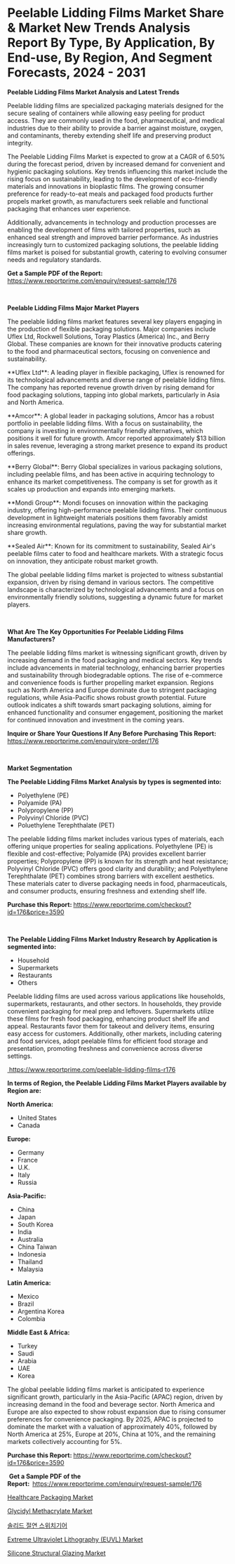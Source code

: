 <p><h1>Peelable Lidding Films Market Share & Market New Trends Analysis Report By Type, By Application, By End-use, By Region, And Segment Forecasts, 2024 - 2031</h1></p><p><strong>Peelable Lidding Films Market Analysis and Latest Trends</strong></p>
<p><p>Peelable lidding films are specialized packaging materials designed for the secure sealing of containers while allowing easy peeling for product access. They are commonly used in the food, pharmaceutical, and medical industries due to their ability to provide a barrier against moisture, oxygen, and contaminants, thereby extending shelf life and preserving product integrity.</p><p>The Peelable Lidding Films Market is expected to grow at a CAGR of 6.50% during the forecast period, driven by increased demand for convenient and hygienic packaging solutions. Key trends influencing this market include the rising focus on sustainability, leading to the development of eco-friendly materials and innovations in bioplastic films. The growing consumer preference for ready-to-eat meals and packaged food products further propels market growth, as manufacturers seek reliable and functional packaging that enhances user experience.</p><p>Additionally, advancements in technology and production processes are enabling the development of films with tailored properties, such as enhanced seal strength and improved barrier performance. As industries increasingly turn to customized packaging solutions, the peelable lidding films market is poised for substantial growth, catering to evolving consumer needs and regulatory standards.</p></p>
<p><strong>Get a Sample PDF of the Report:&nbsp;</strong> <a href="https://www.reportprime.com/enquiry/request-sample/176">https://www.reportprime.com/enquiry/request-sample/176</a></p>
<p>&nbsp;</p>
<p><strong>Peelable Lidding Films Major Market Players</strong></p>
<p><p>The peelable lidding films market features several key players engaging in the production of flexible packaging solutions. Major companies include Uflex Ltd, Rockwell Solutions, Toray Plastics (America) Inc., and Berry Global. These companies are known for their innovative products catering to the food and pharmaceutical sectors, focusing on convenience and sustainability.</p><p>**Uflex Ltd**: A leading player in flexible packaging, Uflex is renowned for its technological advancements and diverse range of peelable lidding films. The company has reported revenue growth driven by rising demand for food packaging solutions, tapping into global markets, particularly in Asia and North America.</p><p>**Amcor**: A global leader in packaging solutions, Amcor has a robust portfolio in peelable lidding films. With a focus on sustainability, the company is investing in environmentally friendly alternatives, which positions it well for future growth. Amcor reported approximately $13 billion in sales revenue, leveraging a strong market presence to expand its product offerings.</p><p>**Berry Global**: Berry Global specializes in various packaging solutions, including peelable films, and has been active in acquiring technology to enhance its market competitiveness. The company is set for growth as it scales up production and expands into emerging markets.</p><p>**Mondi Group**: Mondi focuses on innovation within the packaging industry, offering high-performance peelable lidding films. Their continuous development in lightweight materials positions them favorably amidst increasing environmental regulations, paving the way for substantial market share growth.</p><p>**Sealed Air**: Known for its commitment to sustainability, Sealed Air's peelable films cater to food and healthcare markets. With a strategic focus on innovation, they anticipate robust market growth.</p><p>The global peelable lidding films market is projected to witness substantial expansion, driven by rising demand in various sectors. The competitive landscape is characterized by technological advancements and a focus on environmentally friendly solutions, suggesting a dynamic future for market players.</p></p>
<p>&nbsp;</p>
<p><strong>What Are The Key Opportunities For Peelable Lidding Films Manufacturers?</strong></p>
<p><p>The peelable lidding films market is witnessing significant growth, driven by increasing demand in the food packaging and medical sectors. Key trends include advancements in material technology, enhancing barrier properties and sustainability through biodegradable options. The rise of e-commerce and convenience foods is further propelling market expansion. Regions such as North America and Europe dominate due to stringent packaging regulations, while Asia-Pacific shows robust growth potential. Future outlook indicates a shift towards smart packaging solutions, aiming for enhanced functionality and consumer engagement, positioning the market for continued innovation and investment in the coming years.</p></p>
<p><strong>Inquire or Share Your Questions If Any Before Purchasing This Report:</strong> <a href="https://www.reportprime.com/enquiry/pre-order/176">https://www.reportprime.com/enquiry/pre-order/176</a></p>
<p>&nbsp;</p>
<p><strong>Market Segmentation</strong></p>
<p><strong>The Peelable Lidding Films Market Analysis by types is segmented into:</strong></p>
<p><ul><li>Polyethylene (PE)</li><li>Polyamide (PA)</li><li>Polypropylene (PP)</li><li>Polyvinyl Chloride (PVC)</li><li>Poluethylene Terephthalate (PET)</li></ul></p>
<p><p>The peelable lidding films market includes various types of materials, each offering unique properties for sealing applications. Polyethylene (PE) is flexible and cost-effective; Polyamide (PA) provides excellent barrier properties; Polypropylene (PP) is known for its strength and heat resistance; Polyvinyl Chloride (PVC) offers good clarity and durability; and Polyethylene Terephthalate (PET) combines strong barriers with excellent aesthetics. These materials cater to diverse packaging needs in food, pharmaceuticals, and consumer products, ensuring freshness and extending shelf life.</p></p>
<p><strong>Purchase this Report:&nbsp;</strong><a href="https://www.reportprime.com/checkout?id=176&price=3590">https://www.reportprime.com/checkout?id=176&price=3590</a></p>
<p>&nbsp;</p>
<p><strong>The Peelable Lidding Films Market Industry Research by Application is segmented into:</strong></p>
<p><ul><li>Household</li><li>Supermarkets</li><li>Restaurants</li><li>Others</li></ul></p>
<p><p>Peelable lidding films are used across various applications like households, supermarkets, restaurants, and other sectors. In households, they provide convenient packaging for meal prep and leftovers. Supermarkets utilize these films for fresh food packaging, enhancing product shelf life and appeal. Restaurants favor them for takeout and delivery items, ensuring easy access for customers. Additionally, other markets, including catering and food services, adopt peelable films for efficient food storage and presentation, promoting freshness and convenience across diverse settings.</p></p>
<p><a href="https://www.reportprime.com/peelable-lidding-films-r176">&nbsp;https://www.reportprime.com/peelable-lidding-films-r176</a></p>
<p><strong>In terms of Region, the Peelable Lidding Films Market Players available by Region are:</strong></p>
<p>
    <p> <strong> North America: </strong>
        <ul>
            <li>United States</li>
            <li>Canada</li>
        </ul>
        </p> 
    <p> <strong> Europe: </strong>
        <ul>
            <li>Germany</li>
            <li>France</li>
            <li>U.K.</li>
            <li>Italy</li>
            <li>Russia</li>
        </ul>
        </p> 
    <p> <strong> Asia-Pacific: </strong>
        <ul>
            <li>China</li>
            <li>Japan</li>
            <li>South Korea</li>
            <li>India</li>
            <li>Australia</li>
            <li>China Taiwan</li>
            <li>Indonesia</li>
            <li>Thailand</li>
            <li>Malaysia</li>
        </ul>
        </p> 
    <p> <strong> Latin America: </strong>
        <ul>
            <li>Mexico</li>
            <li>Brazil</li>
            <li>Argentina Korea</li>
            <li>Colombia</li>
        </ul>
        </p> 
    <p> <strong> Middle East & Africa: </strong>
        <ul>
            <li>Turkey</li>
            <li>Saudi</li>
            <li>Arabia</li>
            <li>UAE</li>
            <li>Korea</li>
        </ul>
    </p>
    </p>
<p><p>The global peelable lidding films market is anticipated to experience significant growth, particularly in the Asia-Pacific (APAC) region, driven by increasing demand in the food and beverage sector. North America and Europe are also expected to show robust expansion due to rising consumer preferences for convenience packaging. By 2025, APAC is projected to dominate the market with a valuation of approximately 40%, followed by North America at 25%, Europe at 20%, China at 10%, and the remaining markets collectively accounting for 5%.</p></p>
<p><strong>Purchase this Report: </strong><a href="https://www.reportprime.com/checkout?id=176&price=3590">https://www.reportprime.com/checkout?id=176&price=3590</a></p>
<p>&nbsp;<strong>Get a Sample PDF of the Report:&nbsp;&nbsp;</strong><a href="https://www.reportprime.com/enquiry/request-sample/176">https://www.reportprime.com/enquiry/request-sample/176</a></p>
<p><strong></strong></p>
<p><p><a href="https://medium.com/@lucas.vaughan6769/strategic-market-insights-navigating-the-global-healthcare-packaging-market-landscape-2024-2031-427fb1983b92">Healthcare Packaging Market</a></p><p><a href="https://github.com/ChiragRP21/Market-Research-Report-List-6/blob/main/glycidyl-methacrylate-market.md">Glycidyl Methacrylate Market</a></p><p><a href="https://medium.com/@wpzbonrg51/%EB%AF%B8%EB%9E%98-%EB%8C%80%EB%B9%84-%EA%B8%80%EB%A1%9C%EB%B2%8C-%EA%B3%A0%EC%B2%B4-%EC%A0%88%EC%97%B0-%EA%B0%9C%ED%8F%90%EA%B8%B0-%EC%8B%9C%EC%9E%A5%EC%97%90-%EB%8C%80%ED%95%9C-%EC%A0%84%EB%9E%B5%EC%A0%81-%ED%86%B5%EC%B0%B0%EB%A0%A5-2024-2031-5ada178916bc">솔리드 절연 스위치기어</a></p><p><a href="https://issuu.com/reportprime-2/docs/extreme-ultraviolet-lithography-euv_bed9b913fa4d23">Extreme Ultraviolet Lithography (EUVL) Market</a></p><p><a href="https://issuu.com/reportprime-2/docs/silicone-structural-glazing-market-_c9145915fb6b64">Silicone Structural Glazing Market</a></p></p>